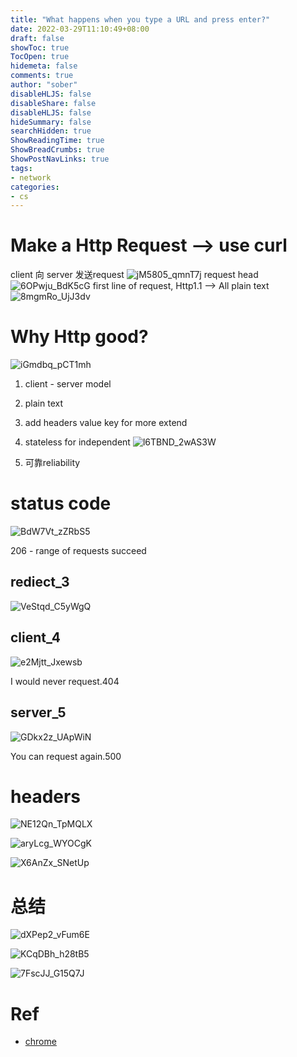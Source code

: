```yaml
---
title: "What happens when you type a URL and press enter?"
date: 2022-03-29T11:10:49+08:00
draft: false
showToc: true
TocOpen: true
hidemeta: false
comments: true
author: "sober"
disableHLJS: false 
disableShare: false
disableHLJS: false
hideSummary: false
searchHidden: true
ShowReadingTime: true
ShowBreadCrumbs: true
ShowPostNavLinks: true
tags:
- network
categories:
- cs
---
```


# Make a Http Request --> use curl

client 向 server 发送request
![jM5805_qmnT7j](https://cdn.jsdelivr.net/gh/h3x311/upic@main/uPic/2022/jM5805_qmnT7j.jpg)
request head
![6OPwju_BdK5cG](https://cdn.jsdelivr.net/gh/h3x311/upic@main/uPic/2022/6OPwju_BdK5cG.png)
first line of request, Http1.1 --> All plain text
![8mgmRo_UjJ3dv](https://cdn.jsdelivr.net/gh/h3x311/upic@main/uPic/2022/8mgmRo_UjJ3dv.png)

# Why Http good?

![iGmdbq_pCT1mh](https://cdn.jsdelivr.net/gh/h3x311/upic@main/uPic/2022/iGmdbq_pCT1mh.png)

1. client - server model

2. plain text

3. add headers value key for more extend

4. stateless for independent
![l6TBND_2wAS3W](https://cdn.jsdelivr.net/gh/h3x311/upic@main/uPic/2022/l6TBND_2wAS3W.jpg)

5. 可靠reliability



# status code

![BdW7Vt_zZRbS5](https://cdn.jsdelivr.net/gh/h3x311/upic@main/uPic/2022/BdW7Vt_zZRbS5.png)

206 - range of requests succeed

## rediect_3

![VeStqd_C5yWgQ](https://cdn.jsdelivr.net/gh/h3x311/upic@main/uPic/2022/VeStqd_C5yWgQ.png)

## client_4

![e2Mjtt_Jxewsb](https://cdn.jsdelivr.net/gh/h3x311/upic@main/uPic/2022/e2Mjtt_Jxewsb.jpg)

I would never request.404

## server_5

![GDkx2z_UApWiN](https://cdn.jsdelivr.net/gh/h3x311/upic@main/uPic/2022/GDkx2z_UApWiN.png)

You can request again.500

# headers

![NE12Qn_TpMQLX](https://cdn.jsdelivr.net/gh/h3x311/upic@main/uPic/2022/NE12Qn_TpMQLX.jpg)


![aryLcg_WYOCgK](https://cdn.jsdelivr.net/gh/h3x311/upic@main/uPic/2022/aryLcg_WYOCgK.jpg)

![X6AnZx_SNetUp](https://cdn.jsdelivr.net/gh/h3x311/upic@main/uPic/2022/X6AnZx_SNetUp.jpg)

# 总结

![dXPep2_vFum6E](https://cdn.jsdelivr.net/gh/h3x311/upic@main/uPic/2022/dXPep2_vFum6E.png)

![KCqDBh_h28tB5](https://cdn.jsdelivr.net/gh/h3x311/upic@main/uPic/2022/KCqDBh_h28tB5.png)

![7FscJJ_G15Q7J](https://cdn.jsdelivr.net/gh/h3x311/upic@main/uPic/2022/7FscJJ_G15Q7J.png)

# Ref

- [chrome](https://developer.chrome.com/blog/inside-browser-part2/)